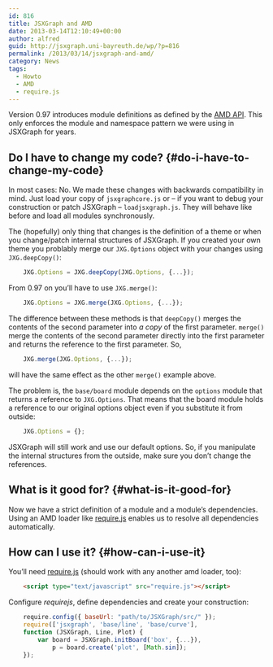 ```yaml
---
id: 816
title: JSXGraph and AMD
date: 2013-03-14T12:10:49+00:00
author: alfred
guid: http://jsxgraph.uni-bayreuth.de/wp/?p=816
permalink: /2013/03/14/jsxgraph-and-amd/
category: News
tags:
  - Howto
  - AMD
  - require.js
---
```

Version 0.97 introduces module definitions as defined by the [AMD API](https://github.com/amdjs/amdjs-api/wiki/AMD). This only enforces the module and namespace pattern we were using in JSXGraph for years.

## Do I have to change my code? {#do-i-have-to-change-my-code}

In most cases: No. We made these changes with backwards compatibility in mind. Just load your copy of `jsxgraphcore.js` or &#8211; if you want to debug your construction or patch JSXGraph &#8211; `loadjsxgraph.js`. They will behave like before and load all modules synchronously.

The (hopefully) only thing that changes is the definition of a theme or when you change/patch internal structures of JSXGraph. If you created your own theme you problably merge our `JXG.Options` object with your changes using `JXG.deepCopy()`:

```javascript
    JXG.Options = JXG.deepCopy(JXG.Options, {...});
```

From 0.97 on you&#8217;ll have to use `JXG.merge()`:

```javascript
    JXG.Options = JXG.merge(JXG.Options, {...});
```

The difference between these methods is that `deepCopy()` merges the contents of the second parameter into _a copy_ of the first parameter. `merge()` merge the contents of the second parameter directly into the first parameter and returns the reference to the first parameter. So,

```javascript
    JXG.merge(JXG.Options, {...});
```

will have the same effect as the other `merge()` example above.

The problem is, the `base/board` module depends on the `options` module that returns a reference to `JXG.Options`. That means that the board module holds a reference to our original options object even if you substitute it from outside:

```javascript
    JXG.Options = {};
```

JSXGraph will still work and use our default options. So, if you manipulate the internal structures from the outside, make sure you don&#8217;t change the references.

## What is it good for? {#what-is-it-good-for}

Now we have a strict definition of a module and a module&#8217;s dependencies. Using an AMD loader like [require.js](http://requirejs.org/) enables us to resolve all dependencies automatically.

## How can I use it? {#how-can-i-use-it}

You&#8217;ll need [require.js](http://requirejs.org/) (should work with any another amd loader, too):

```html
    <script type="text/javascript" src="require.js"></script>
```

Configure _requirejs_, define dependencies and create your construction:

```javascript
    require.config({ baseUrl: "path/to/JSXGraph/src/" }); 
    require(['jsxgraph', 'base/line', 'base/curve'], 
    function (JSXGraph, Line, Plot) { 
        var board = JSXGraph.initBoard('box', {...}), 
            p = board.create('plot', [Math.sin]); 
    });
```